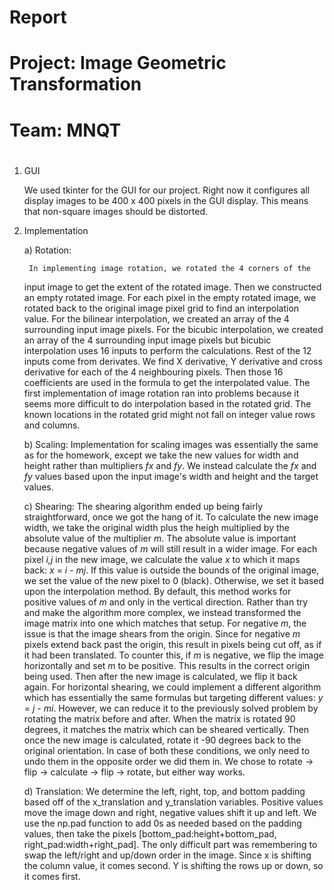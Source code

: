 # Report
#
# Project: Image Geometric Transformation
# 
# Team: MNQT
#

1. GUI

	We used tkinter for the GUI for our project. Right now it configures
all display images to be 400 x 400 pixels in the GUI display.  This means that
non-square images should be distorted.

2. Implementation

	a) Rotation:
		
		In implementing image rotation, we rotated the 4 corners of the
	input image to get the extent of the rotated image.  Then we constructed
	an empty rotated image.  For each pixel in the empty rotated image, we
	rotated back to the original image pixel grid to find an interpolation
	value.  For the bilinear interpolation, we created an array of the 4
	surrounding input image pixels. For the bicubic interpolation, we created
	an array of the 4 surrounding input image pixels but bicubic interpolation 
    uses 16 inputs to perform the calculations. Rest of the 12 inputs come from
    derivates. We find X derivative, Y derivative and cross derivative for each 
    of the 4 neighbouring pixels. Then those 16 coefficients are used in the formula 
    to get the interpolated value.
		The first implementation of image rotation ran into problems
	because it seems more difficult to do interpolation based in the rotated
	grid.  The known locations in the rotated grid might not fall on integer
	value rows and columns.
    
    b) Scaling:
        Implementation for scaling images was essentially the same as for
    the homework, except we take the new values for width and height rather
    than multipliers *fx* and *fy*. We instead calculate the *fx* and *fy* 
    values based upon the input image's width and height and the target values.
    
    c) Shearing:
        The shearing algorithm ended up being fairly straightforward, once we
    got the hang of it. To calculate the new image width, we take the original
    width plus the heigh multiplied by the absolute value of the multiplier *m*. 
    The absolute value is important because negative values of *m* will still 
    result in a wider image. For each pixel *i,j* in the new image, we calculate
    the value *x* to which it maps back: *x* = *i* - *mj*. If this value is
    outside the bounds of the original image, we set the value of the new pixel
    to 0 (black). Otherwise, we set it based upon the interpolation method.
        By default, this method works for positive values of *m* and only in
    the vertical direction. Rather than try and make the algorithm more complex,
    we instead transformed the image matrix into one which matches that setup.
        For negative *m*, the issue is that the image shears from the origin.
    Since for negative *m* pixels extend back past the origin, this result in
    pixels being cut off, as if it had been translated. To counter this, if *m*
    is negative, we flip the image horizontally and set *m* to be positive. This
    results in the correct origin being used. Then after the new image is
    calculated, we flip it back again.
        For horizontal shearing, we could implement a different algorithm which
    has essentially the same formulas but targeting different values:
    *y* = *j* - *mi*. However, we can reduce it to the previously solved problem
    by rotating the matrix before and after. When the matrix is rotated 90
    degrees, it matches the matrix which can be sheared vertically. Then once
    the new image is calculated, rotate it -90 degrees back to the original
    orientation.
        In case of both these conditions, we only need to undo them in the
    opposite order we did them in. We chose to rotate -> flip -> calculate
    -> flip -> rotate, but either way works.
    
    d) Translation:
        We determine the left, right, top, and bottom padding based off of the
    x_translation and y_translation variables. Positive values move the image
    down and right, negative values shift it up and left. We use the np.pad
    function to add 0s as needed based on the padding values, then take the
    pixels [bottom_pad:height+bottom_pad, right_pad:width+right_pad].
    The only difficult part was remembering to swap the left/right and up/down
    order in the image. Since x is shifting the column value, it comes second.
    Y is shifting the rows up or down, so it comes first.
